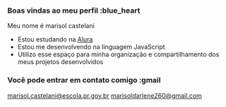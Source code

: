 ### Boas vindas ao meu perfil :blue_heart

Meu nome é marisol castelani
- Estou estudando na [Alura](https://www.alura.com.br)
- Estou me desenvolvendo na linguagem JavaScript
- Utilizo esse espaço para minha organização e compartilhamento dos meus projetos desenvolvidos

### Você pode entrar em contato comigo :gmail

marisol.castelani@escola.pr.gov.br
marisoldarlene260@gmail.com
